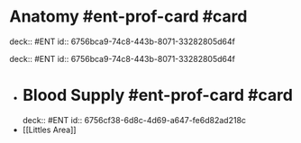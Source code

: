 # Anatomy #ent-prof-card #card
deck:: #ENT
id:: 6756bca9-74c8-443b-8071-33282805d64f

deck:: #ENT
id:: 6756bca9-74c8-443b-8071-33282805d64f
- # Blood Supply #ent-prof-card #card
  deck:: #ENT
  id:: 6756cf38-6d8c-4d69-a647-fe6d82ad218c
- [[Littles Area]]